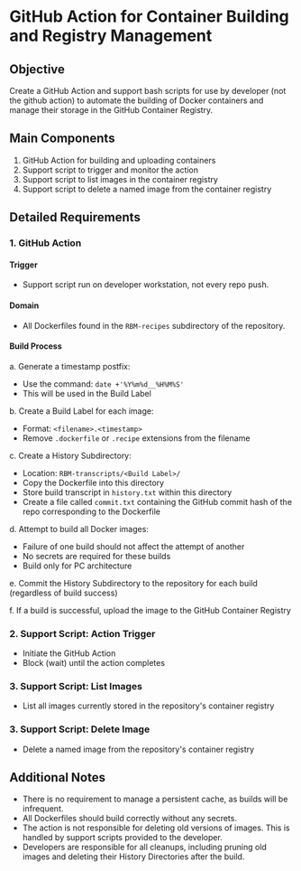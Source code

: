 # GitHub Action for Container Building and Registry Management

## Objective
Create a GitHub Action and support bash scripts for use by developer (not the github action) to automate the building of Docker containers and manage their storage in the GitHub Container Registry.

## Main Components
1. GitHub Action for building and uploading containers
2. Support script to trigger and monitor the action
3. Support script to list images in the container registry
4. Support script to delete a named image from the container registry

## Detailed Requirements

### 1. GitHub Action

#### Trigger
- Support script run on developer workstation, not every repo push.

#### Domain
- All Dockerfiles found in the `RBM-recipes` subdirectory of the repository.

#### Build Process
a. Generate a timestamp postfix:
   - Use the command: `date +'%Y%m%d__%H%M%S'`
   - This will be used in the Build Label

b. Create a Build Label for each image:
   - Format: `<filename>.<timestamp>`
   - Remove `.dockerfile` or `.recipe` extensions from the filename

c. Create a History Subdirectory:
   - Location: `RBM-transcripts/<Build Label>/`
   - Copy the Dockerfile into this directory
   - Store build transcript in `history.txt` within this directory
   - Create a file called `commit.txt` containing the GitHub commit hash of the repo corresponding to the Dockerfile

d. Attempt to build all Docker images:
   - Failure of one build should not affect the attempt of another
   - No secrets are required for these builds
   - Build only for PC architecture

e. Commit the History Subdirectory to the repository for each build (regardless of build success)

f. If a build is successful, upload the image to the GitHub Container Registry

### 2. Support Script: Action Trigger
- Initiate the GitHub Action
- Block (wait) until the action completes

### 3. Support Script: List Images
- List all images currently stored in the repository's container registry

### 3. Support Script: Delete Image
- Delete a named image from the repository's container registry

## Additional Notes
- There is no requirement to manage a persistent cache, as builds will be infrequent.
- All Dockerfiles should build correctly without any secrets.
- The action is not responsible for deleting old versions of images. This is handled by support scripts provided to the developer.
- Developers are responsible for all cleanups, including pruning old images and deleting their History Directories after the build.